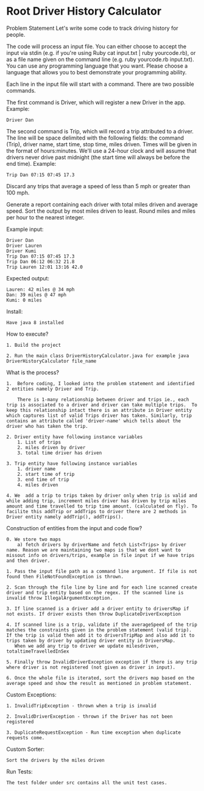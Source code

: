 # Root Driver History Calculator
Problem Statement
Let's write some code to track driving history for people.

The code will process an input file. You can either choose to accept the input via stdin (e.g. if you're using Ruby cat input.txt | ruby yourcode.rb), or as a file name given on the command line (e.g. ruby yourcode.rb input.txt). You can use any programming language that you want. Please choose a language that allows you to best demonstrate your programming ability.

Each line in the input file will start with a command. There are two possible commands.

The first command is Driver, which will register a new Driver in the app. Example:

    Driver Dan

The second command is Trip, which will record a trip attributed to a driver. The line will be space delimited with the following fields: the command (Trip), driver name, start time, stop time, miles driven. Times will be given in the format of hours:minutes. We'll use a 24-hour clock and will assume that drivers never drive past midnight (the start time will always be before the end time). Example:

    Trip Dan 07:15 07:45 17.3

Discard any trips that average a speed of less than 5 mph or greater than 100 mph.

Generate a report containing each driver with total miles driven and average speed. Sort the output by most miles driven to least. Round miles and miles per hour to the nearest integer.

Example input:

    Driver Dan
    Driver Lauren
    Driver Kumi
    Trip Dan 07:15 07:45 17.3
    Trip Dan 06:12 06:32 21.8
    Trip Lauren 12:01 13:16 42.0
Expected output:

    Lauren: 42 miles @ 34 mph
    Dan: 39 miles @ 47 mph
    Kumi: 0 miles

Install:

    Have java 8 installed

How to execute?

    1. Build the project

    2. Run the main class DriverHistoryCalculator.java for example java DriverHistoryCalculator file_name

What is the process?

    1.  Before coding, I looked into the problem statement and identified 2 entities namely Driver and Trip. 

        There is 1-many relationship between driver and trips ie., each trip is associated to a driver and driver can take multiple trips.  To keep this relationship intact there is an attribute in Driver entity which captures list of valid Trips driver has taken. Similarly, trip contains an attribute called 'driver-name' which tells about the driver who has taken the trip.

    2. Driver entity have following instance variables
        1. List of trips
        2. miles driven by driver
        3. total time driver has driven
        
    3. Trip entity have following instance variables
        1. driver name
        2. start time of trip
        3. end time of trip
        4. miles driven
        
    4. We  add a trip to trips taken by driver only when trip is valid and while adding trip, increment miles driver has driven by trip miles amount and time travelled to trip time amount. (calculated on fly). To facilite this addTrip or addTrips to driver there are 2 methods in Driver entity namely addTrip(), addTrips().
    
Construction of entities from the input and code flow?

    0. We store two maps 
        a) fetch drivers by driverName and fetch List<Trips> by driver name. Reason we are maintaining two maps is that we dont want to missout info on drivers/trips, example in file input if we have trips and then driver.
    
    1. Pass the input file path as a command line argument. If file is not found then FileNotFoundException is thrown.
    
    2. Scan through the file line by line and for each line scanned create driver and trip entity based on the regex. If the scanned line is invalid throw IllegalArgumentException.
    
    3. If line scanned is a driver add a driver entity to driversMap if not exists. If driver exists then throw DuplicateDriverException
    
    4. If scanned line is a trip, validate if the averageSpeed of the trip matches the constraints given in the problem statement (valid trip).  If the trip is valid then add it to driversTripMap and also add it to trips taken by driver by updating driver entity in DriversMap.
       When we add any trip to driver we update milesdriven, totaltimeTravelledInSex
    
    5. Finally throw InvalidDriverException exception if there is any trip where driver is not registered (not given as driver in input).

    6. Once the whole file is iterated, sort the drivers map based on the average speed and show the result as mentioned in problem statement.

Custom Exceptions:

    1. InvalidTripException - thrown when a trip is invalid

    2. InvalidDriverException - thrown if the Driver has not been registered

    3. DuplicateRequestException - Run time exception when duplicate requests come.

Custom Sorter:

    Sort the drivers by the miles driven

Run Tests:

    The test folder under src contains all the unit test cases.
